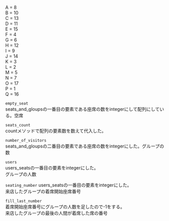 A = 8  
B = 10  
C = 13  
D = 11  
E = 15  
F = 4  
G = 6  
H = 12  
I = 9  
J = 14  
K = 3  
L = 2  
M = 5  
N = 7  
O = 17  
P = 1  
Q = 16  

 
```empty_seat```  
seats_and_gloupsの一番目の要素である座席の数をintegerにして配列にしている。空席  

```seats_count```  
countメソッドで配列の要素数を数えて代入した。
  
```number_of_visitors```  
seats_and_gloupsの二番目の要素である座席の数をintegerにした。グループの数  

```users```  
users_seatsの一番目の要素をintegerにした。  
グループの人数  

```seating_number```
users_seatsの一番目の要素をintegerにした。  
来店したグループの着席開始座席番号  

```fill_last_number```  
着席開始座席番号にグループの人数を足したので-1をする。  
来店したグループの最後の人間が着席した席の番号